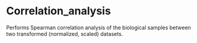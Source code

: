 # Correlation_analysis
Performs Spearman correlation analysis of the biological samples between two transformed (normalized, scaled) datasets.
